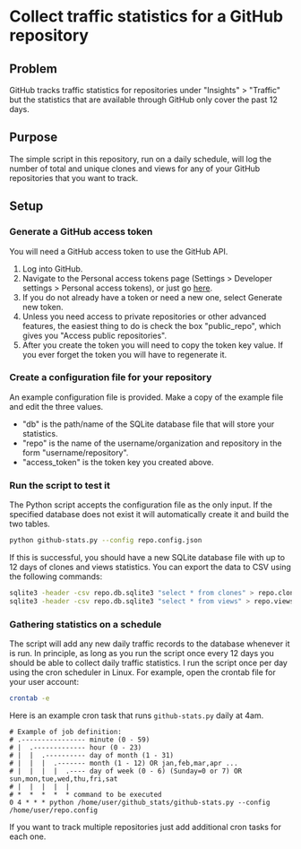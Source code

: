 # Collect traffic statistics for a GitHub repository

## Problem

GitHub tracks traffic statistics for repositories under "Insights" > "Traffic" but the statistics that are available
through GitHub only cover the past 12 days.

## Purpose

The simple script in this repository, run on a daily schedule, will log the number of total and unique clones and views 
for any of your GitHub repositories that you want to track.

## Setup

### Generate a GitHub access token

You will need a GitHub access token to use the GitHub API. 

1. Log into GitHub.
2. Navigate to the Personal access tokens page (Settings > Developer settings > Personal access tokens), 
or just go [here](https://github.com/settings/tokens).
3. If you do not already have a token or need a new one, select Generate new token.
4. Unless you need access to private repositories or other advanced features, the easiest thing to do is check the box
"public_repo", which gives you "Access public repositories".
5. After you create the token you will need to copy the token key value. If you ever forget the token you will have to
regenerate it.

### Create a configuration file for your repository

An example configuration file is provided. Make a copy of the example file and edit the three values.

* "db" is the path/name of the SQLite database file that will store your statistics.
* "repo" is the name of the username/organization and repository in the form "username/repository".
* "access_token" is the token key you created above.

### Run the script to test it

The Python script accepts the configuration file as the only input. If the specified database does not exist it will
automatically create it and build the two tables.

```bash
python github-stats.py --config repo.config.json
```

If this is successful, you should have a new SQLite database file with up to 12 days of clones and views statistics.
You can export the data to CSV using the following commands:

```bash
sqlite3 -header -csv repo.db.sqlite3 "select * from clones" > repo.clones.csv
sqlite3 -header -csv repo.db.sqlite3 "select * from views" > repo.views.csv
```

### Gathering statistics on a schedule

The script will add any new daily traffic records to the database whenever it is run. In principle, as long as you run
the script once every 12 days you should be able to collect daily traffic statistics. I run the script once per day
using the cron scheduler in Linux. For example, open the crontab file for your user account:

```bash
crontab -e
```

Here is an example cron task that runs `github-stats.py` daily at 4am.

```
# Example of job definition:
# .---------------- minute (0 - 59)
# |  .------------- hour (0 - 23)
# |  |  .---------- day of month (1 - 31)
# |  |  |  .------- month (1 - 12) OR jan,feb,mar,apr ...
# |  |  |  |  .---- day of week (0 - 6) (Sunday=0 or 7) OR sun,mon,tue,wed,thu,fri,sat
# |  |  |  |  |
# *  *  *  *  * command to be executed
0 4 * * * python /home/user/github_stats/github-stats.py --config /home/user/repo.config
```

If you want to track multiple repositories just add additional cron tasks for each one.
